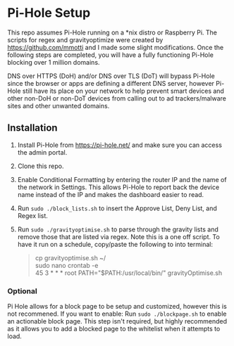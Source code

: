 # Pi-Hole Setup
This repo assumes Pi-Hole running on a *nix distro or Raspberry Pi. The scripts for regex and gravityoptimize were created by https://github.com/mmotti and I made some slight modifications. Once the following steps are completed, you will have a fully functioning Pi-Hole blocking over 1 million domains. 

DNS over HTTPS (DoH) and/or DNS over TLS (DoT) will bypass Pi-Hole since the browser or apps are defining a different DNS server, however Pi-Hole still have its place on your network to help prevent smart devices and other non-DoH or non-DoT devices from calling out to ad trackers/malware sites and other unwanted domains.

## Installation

1. Install Pi-Hole from https://pi-hole.net/ and make sure you can access the admin portal.

2. Clone this repo.

3. Enable Conditional Formatting by entering the router IP and the name of the network in Settings. This allows Pi-Hole to report back the device name instead of the IP and makes the dashboard easier to read.

4. Run `sudo ./block_lists.sh` to insert the Approve List, Deny List, and Regex list. 

5. Run `sudo ./gravityoptimise.sh` to parse through the gravity lists and remove those that are listed via regex. Note this is a one off script. To have it run on a schedule, copy/paste the following to into terminal:

   >cp gravityoptimise.sh ~/ <br>
 sudo nano crontab -e <br>
 45 3 * * * root PATH="$PATH:/usr/local/bin/" gravityOptimise.sh

 ### Optional
 Pi Hole allows for a block page to be setup and customized, however this is not recommened. If you want to enable:
 Run `sudo ./blockpage.sh` to enable an actionable block page. This step isn't required, but highly recommended as it allows you to add a blocked page to the whitelist when it attempts to load.
